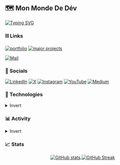 ## 🗺 Mon Monde De Dév

[![Typing SVG](https://readme-typing-svg.demolab.com?font=Raleway&color=61DAFB&size=15&letterSpacing=0.05rem&duration=2000&vCenter=true&multiline=true&random=false&width=350&height=190&lines=%F0%9F%92%A1+Currently+Learning%3A;*+Back-end+Dev;+;%F0%9F%92%BB+Currently+Developing%3A;*+Message+Board;+;%F0%9F%93%96+Currently+Reading%3A;*+Design+and+Build+Websites%2C+Jon+Duckett;+)](https://git.io/typing-svg)

### ⛓ Links 
[![portfolio](https://img.shields.io/badge/portfolio-555555?style=for-the-badge&logo=rocket&logoColor=white)](https://portfolio-asdacostas-projects.vercel.app/)
[![major projects](https://img.shields.io/badge/major_projects-555555?style=for-the-badge&logo=adobe-creative-cloud&logoColor=white)](https://github.com/asdacosta/major-projects)
<!-- 

[![blog](https://img.shields.io/badge/blog-555555?style=for-the-badge&logo=blogger&logoColor=white)]()
[![platform](https://img.shields.io/badge/learning_platform-555555?style=for-the-badge&logo=lightning&logoColor=white)]()
[![resume](https://img.shields.io/badge/resume-111111?style=for-the-badge&logo=read.cv&logoColor=white)](https://portfolio-asdacostas-projects.vercel.app/)

-->

[![Mail](https://img.shields.io/badge/connect-D14836?style=for-the-badge&logo=gmail&logoColor=white)](https://portfolio-asdacostas-projects.vercel.app/)

### 💬 Socials 
[![LinkedIn](https://img.shields.io/badge/LinkedIn-0A66C2?style=for-the-badge&logo=linkedin&logoColor=white)](https://bit.ly/aceCosta)
[![X](https://img.shields.io/badge/X-000000?style=for-the-badge&logo=twitter&logoColor=white)](https://x.com/Ace_DaCosta)
[![Instagram](https://img.shields.io/badge/Instagram-E4405F?style=for-the-badge&logo=instagram&logoColor=white)](https://www.instagram.com/ace_dacosta/)
[![YouTube](https://img.shields.io/badge/YouTube-FF0000?style=for-the-badge&logo=youtube&logoColor=white)](https://www.youtube.com/@aceDevs)
[![Medium](https://img.shields.io/badge/Medium-000000?style=for-the-badge&logo=medium&logoColor=white)](https://medium.com/@dacostasilvanus)

### 🔧 Technologies
<details>
<summary> Invert </summary>

#### Languages
<table>
  <tbody>
    <tr>
      <td align="center" height="90" width="90">
        <img src="https://cdn.jsdelivr.net/gh/devicons/devicon/icons/javascript/javascript-original.svg" width="48" height="48" alt="JavaScript" />
        <br /><strong>JavaScript</strong>
      </td>
      <td align="center" height="90" width="90">
        <img src="https://cdn.jsdelivr.net/gh/devicons/devicon/icons/python/python-original.svg" width="48" height="48" alt="Python" />
        <br /><strong>Python</strong>
      </td>
      <td align="center" height="90" width="90">
        <img src="https://cdn.jsdelivr.net/gh/devicons/devicon/icons/c/c-original.svg" width="48" height="48" alt="C" />
        <br /><strong>C</strong>
      </td>
    </tr>
     </tbody>
</table>

### Tools
<table>
  <tbody>
    <tr>
       <td align="center" height="90" width="90">
        <img src="https://cdn.jsdelivr.net/gh/devicons/devicon/icons/linux/linux-original.svg" width="48" height="48" alt="Linux" />
        <br /><strong>Linux</strong>
      </td>
      <td align="center" height="90" width="90">
        <img src="https://cdn.jsdelivr.net/gh/devicons/devicon/icons/git/git-original.svg" width="48" height="48" alt="GIT" />
        <br /><strong>GIT</strong>
      </td>
      <td align="center" height="90" width="90">
        <img src="https://cdn.jsdelivr.net/gh/devicons/devicon/icons/webpack/webpack-original.svg" width="48" height="48" alt="Webpack" />
        <br /><strong>Webpack</strong>
      </td>
      <td align="center" height="90" width="90">
        <img src="https://cdn.jsdelivr.net/gh/devicons/devicon/icons/vscode/vscode-original.svg" width="48" height="48" alt="VS Code" />
        <br /><strong>VS Code</strong>
      </td>
      <td align="center" height="90" width="90">
        <img src="https://cdn.jsdelivr.net/gh/devicons/devicon/icons/eslint/eslint-original.svg" width="48" height="48" alt="ESLint" />
        <br /><strong>ESLint</strong>
      </td>
      <td align="center" height="90" width="90">
        <img src="https://cdn.jsdelivr.net/gh/devicons/devicon/icons/babel/babel-original.svg" width="48" height="48" alt="Babel" />
        <br /><strong>Babel</strong>
      </td>
      <td align="center" height="90" width="90">
        <img src="https://cdn.jsdelivr.net/gh/devicons/devicon/icons/vite/vite-original.svg" width="48" height="48" alt="Vite" />
        <br /><strong>Vite</strong>
      </td>
      <td align="center" height="90" width="90">
        <img src="https://cdn.jsdelivr.net/gh/devicons/devicon/icons/vercel/vercel-original.svg" width="48" height="48" alt="Vercel" />
        <br /><strong>Vercel</strong>
      </td>
      <td align="center" height="90" width="90">
        <img src="https://cdn.jsdelivr.net/gh/devicons/devicon/icons/jest/jest-plain.svg" width="48" height="48" alt="Jest" />
        <br /><strong>Jest</strong>
      </td>
    </tr>
 </tbody>
</table>
<table>

### Front-end
<table>
  <tbody>
    <tr>
       <td align="center" height="90" width="90">
        <img src="https://cdn.jsdelivr.net/gh/devicons/devicon/icons/css3/css3-original.svg" width="48" height="48" alt="CSS" />
        <br /><strong>CSS</strong>
      </td>
      <td align="center" height="90" width="90">
        <img src="https://cdn.jsdelivr.net/gh/devicons/devicon/icons/html5/html5-original.svg" width="48" height="48" alt="HTML" />
        <br /><strong>HTML</strong>
      </td>
      <td align="center" height="90" width="90">
        <img src="https://cdn.jsdelivr.net/gh/devicons/devicon/icons/react/react-original.svg" width="48" height="48" alt="React" />
        <br /><strong>React</strong>
      </td>
      <td align="center" height="90" width="90">
        <img src="https://cdn.jsdelivr.net/gh/devicons/devicon/icons/framermotion/framermotion-original.svg" width="48" height="48" alt="Framer Motion" />
        <br /><strong>Framer Motion</strong>
      </td>
      <td align="center" height="90" width="90">
        <img src="https://cdn.jsdelivr.net/gh/devicons/devicon/icons/swiper/swiper-original.svg" width="48" height="48" alt="Swiper" />
        <br /><strong>Swiper</strong>
      </td>
      <td align="center" height="90" width="90">
        <img src="https://cdn.jsdelivr.net/gh/devicons/devicon/icons/figma/figma-original.svg" width="48" height="48" alt="Figma" />
        <br /><strong>Figma</strong>
      </td>
      <td align="center" height="90" width="90">
        <img src="https://cdn.jsdelivr.net/gh/devicons/devicon/icons/canva/canva-original.svg" width="48" height="48" alt="Canva" />
        <br /><strong>Canva</strong>
      </td>
    </tr>
  </tbody>
</table>

### Back-end 
<table>
  <tbody>
    <tr>
      <td align="center" height="90" width="90">
        <img src="https://cdn.jsdelivr.net/gh/devicons/devicon/icons/reactrouter/reactrouter-original.svg" width="48" height="48" alt="React Router" />
        <br /><strong>React Router</strong>
      </td>
       <td align="center" height="90" width="90">
        <img src="https://cdn.jsdelivr.net/gh/devicons/devicon/icons/nodejs/nodejs-original.svg" width="48" height="48" alt="Node.js" />
        <br /><strong>NodeJS</strong>
      </td>
      <td align="center" height="90" width="90">
        <img src="https://cdn.jsdelivr.net/gh/devicons/devicon/icons/mongodb/mongodb-original.svg" width="48" height="48" alt="MongoDB" />
        <br /><strong>MongoDB</strong>
      </td>
      <td align="center" height="90" width="90">
        <img src="https://cdn.jsdelivr.net/gh/devicons/devicon/icons/express/express-original.svg" width="48" height="48" alt="ExpressJS" />
        <br /><strong>ExpressJS</strong>
      </td>
    </tr>
  </tbody>
</table>


<p align='center'>
  <a href="https://github.com/anuraghazra/github-readme-stats">
    <img src="https://github-readme-stats.vercel.app/api/top-langs/?username=asdacosta&layout=compact&theme=react&bg_color=282C34&hide_border=true&custom_title=Most%20Used%20On%20GitHub&card_width=500" />
  </a>
  <a href="https://github.com/anuraghazra/github-readme-stats" >
    <img src="https://github-readme-stats.vercel.app/api/wakatime?username=asdacosta&hide_border=true&locale=en&custom_title=Time%20In%20Code%20Editor,%20June%202024%20-%20Present&theme=react&bg_color=282C34&layout=compact&card_width=500" alt="Time" />
  </a>
</p>

</details>

### 📊 Activity
<details>
<summary> Invert </summary>

[![Ashutosh's github activity graph](https://github-readme-activity-graph.vercel.app/graph?username=asdacosta&theme=react&custom_title=Daily%20Contributions&hide_border=true&height=400&days=7&grid=false)](https://github.com/ashutosh00710/github-readme-activity-graph)

</details>

### 📈 Stats

<p align='center'>
  <a href="https://github.com/asdacosta/github-readme-stats">
    <img align="center" src="https://github-readme-stats.vercel.app/api?username=asdacosta&show=prs_merged_percentage&show_icons=true&hide_border=true&theme=react&bg_color=282C34&hide_rank=true&custom_title=Yearly%20Metrics" alt="GitHub stats" />
  </a>
  <a href="https://git.io/streak-stats">
    <img align="center" src="https://streak-stats.demolab.com?user=asdacosta&exclude_days=Sun&theme=blux&background=282C34&hide_border=true&border_radius=8&date_format=j%20M%5B%20Y%5D&card_height=220" alt="GitHub Streak" />
  </a>
</p>


